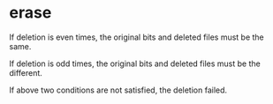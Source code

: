 # erase

If deletion is even times, the original bits and deleted files must be the same. 

If deletion is odd times, the original bits and deleted files must be the different. 

If above two conditions are not satisfied, the deletion failed.
